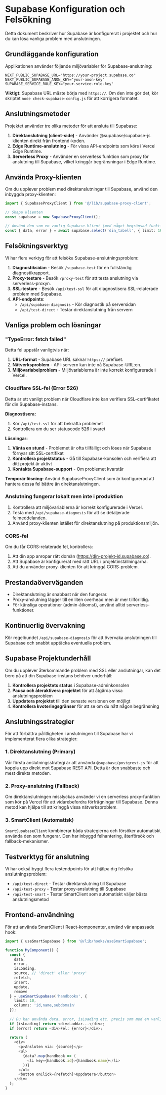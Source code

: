 # Supabase Konfiguration och Felsökning

Detta dokument beskriver hur Supabase är konfigurerat i projektet och hur du kan lösa vanliga problem med anslutningen.

## Grundläggande konfiguration

Applikationen använder följande miljövariabler för Supabase-anslutning:

```
NEXT_PUBLIC_SUPABASE_URL="https://your-project.supabase.co"
NEXT_PUBLIC_SUPABASE_ANON_KEY="your-anon-key"
SUPABASE_SERVICE_ROLE_KEY="your-service-role-key"
```

**Viktigt:** Supabase URL måste börja med `https://`. Om den inte gör det, kör skriptet `node check-supabase-config.js` för att korrigera formatet.

## Anslutningsmetoder

Projektet använder tre olika metoder för att ansluta till Supabase:

1. **Direktanslutning (client-side)** - Använder @supabase/supabase-js klienten direkt från frontend-koden.
2. **Edge Runtime-anslutning** - För vissa API-endpoints som körs i Vercel Edge Runtime.
3. **Serverless Proxy** - Använder en serverless funktion som proxy för anslutning till Supabase, vilket kringgår begränsningar i Edge Runtime.

## Använda Proxy-klienten

Om du upplever problem med direktanslutningar till Supabase, använd den inbyggda proxy-klienten:

```typescript
import { SupabaseProxyClient } from '@/lib/supabase-proxy-client';

// Skapa klienten
const supabase = new SupabaseProxyClient();

// Använd den som en vanlig Supabase-klient (med något begränsad funktionalitet)
const { data, error } = await supabase.select('din_tabell', { limit: 10 });
```

## Felsökningsverktyg

Vi har flera verktyg för att felsöka Supabase-anslutningsproblem:

1. **Diagnostiksidan** - Besök `/supabase-test` för en fullständig diagnostikrapport.
2. **Proxy-testare** - Besök `/proxy-test` för att testa anslutning via serverless-proxyn.
3. **SSL-testare** - Besök `/api/test-ssl` för att diagnostisera SSL-relaterade problem med Supabase.
4. **API-endpoints**:
   - `/api/supabase-diagnosis` - Kör diagnostik på serversidan
   - `/api/test-direct` - Testar direktanslutning från servern

## Vanliga problem och lösningar

### "TypeError: fetch failed"

Detta fel uppstår vanligtvis när:

1. **URL-format** - Supabase URL saknar `https://` prefixet.
2. **Nätverksproblem** - API-servern kan inte nå Supabase-URL:en.
3. **Miljövariabelproblem** - Miljövariablerna är inte korrekt konfigurerade i Vercel.

### Cloudflare SSL-fel (Error 526)

Detta är ett vanligt problem när Cloudflare inte kan verifiera SSL-certifikatet för din Supabase-instans.

**Diagnostisera:**
1. Kör `/api/test-ssl` för att bekräfta problemet
2. Kontrollera om du ser statuscode 526 i svaret

**Lösningar:**
1. **Vänta en stund** - Problemet är ofta tillfälligt och löses när Supabase förnyar sitt SSL-certifikat
2. **Kontrollera projektstatus** - Gå till Supabase-konsolen och verifiera att ditt projekt är aktivt
3. **Kontakta Supabase-support** - Om problemet kvarstår

**Temporär lösning:**
Använd SupabaseProxyClient som är konfigurerad att hantera dessa fel bättre än direktanslutningen.

### Anslutning fungerar lokalt men inte i produktion

1. Kontrollera att miljövariablerna är korrekt konfigurerade i Vercel.
2. Testa med `/api/supabase-diagnosis` för att se detaljerade felmeddelanden.
3. Använd proxy-klienten istället för direktanslutning på produktionsmiljön.

### CORS-fel

Om du får CORS-relaterade fel, kontrollera:

1. Att din app anropar rätt domän (https://din-projekt-id.supabase.co).
2. Att Supabase är konfigurerat med rätt URL i projektinställningarna.
3. Att du använder proxy-klienten för att kringgå CORS-problem.

## Prestandaöverväganden

- Direktanslutning är snabbast när den fungerar.
- Proxy-anslutning lägger till en liten overhead men är mer tillförlitlig.
- För känsliga operationer (admin-åtkomst), använd alltid serverless-funktioner.

## Kontinuerlig övervakning

Kör regelbundet `/api/supabase-diagnosis` för att övervaka anslutningen till Supabase och snabbt upptäcka eventuella problem.

## Supabase Projektunderhåll

Om du upplever återkommande problem med SSL eller anslutningar, kan det bero på att din Supabase-instans behöver underhåll:

1. **Kontrollera projektets status** i Supabase-adminkonsolen
2. **Pausa och återaktivera projektet** för att åtgärda vissa anslutningsproblem
3. **Uppdatera projektet** till den senaste versionen om möjligt
4. **Kontrollera kvoteringsgränser** för att se om du nått någon begränsning 

## Anslutningsstrategier

För att förbättra pålitligheten i anslutningen till Supabase har vi implementerat flera olika strategier:

### 1. Direktanslutning (Primary)

Vår första anslutningsstrategi är att använda `@supabase/postgrest-js` för att koppla upp direkt mot Supabase REST API. Detta är den snabbaste och mest direkta metoden.

### 2. Proxy-anslutning (Fallback)

Om direktanslutningen misslyckas använder vi en serverless proxy-funktion som kör på Vercel för att vidarebefordra förfrågningar till Supabase. Denna metod kan hjälpa till att kringgå vissa nätverksproblem.

### 3. SmartClient (Automatisk)

`SmartSupabaseClient` kombinerar båda strategierna och försöker automatiskt använda den som fungerar. Den har inbyggd felhantering, återförsök och fallback-mekanismer.

## Testverktyg för anslutning

Vi har också byggt flera testendpoints för att hjälpa dig felsöka anslutningsproblem:

- `/api/test-direct` - Testar direktanslutning till Supabase
- `/api/test-proxy` - Testar proxy-anslutning till Supabase
- `/api/test-smart` - Testar SmartClient som automatiskt väljer bästa anslutningsmetod

## Frontend-användning

För att använda SmartClient i React-komponenter, använd vår anpassade hook:

```typescript
import { useSmartSupabase } from '@/lib/hooks/useSmartSupabase';

function MyComponent() {
  const { 
    data, 
    error, 
    isLoading, 
    source, // 'direct' eller 'proxy'
    refetch, 
    insert, 
    update, 
    remove 
  } = useSmartSupabase('handbooks', {
    limit: 10,
    columns: 'id,name,subdomain'
  });
  
  // Du kan använda data, error, isLoading etc. precis som med en vanlig fetch
  if (isLoading) return <div>Laddar...</div>;
  if (error) return <div>Fel: {error}</div>;
  
  return (
    <div>
      <p>Ansluten via: {source}</p>
      <ul>
        {data?.map(handbook => (
          <li key={handbook.id}>{handbook.name}</li>
        ))}
      </ul>
      <button onClick={refetch}>Uppdatera</button>
    </div>
  );
}
``` 